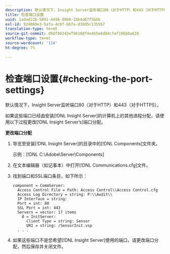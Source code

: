 ```yaml
---
description: 默认情况下，Insight Server监听端口80（对于HTTP）和443（对于HTTPS）。
title: 检查端口设置
uuid: 1adad226-5891-4498-80b6-1bb4d67f5bbb
exl-id: 924860e3-5afa-4c0f-bb7a-d38d5c1355b7
translation-type: tm+mt
source-git-commit: d9df90242ef96188f4e4b5e6d04cfef196b0a628
workflow-type: tm+mt
source-wordcount: '114'
ht-degree: 7%

---
```


# 检查端口设置{#checking-the-port-settings}

默认情况下，Insight Server监听端口80（对于HTTP）和443（对于HTTPS）。

如果这些端口已经由安装[!DNL Insight Server]的计算机上的其他进程分配，请使用以下过程更改[!DNL Insight Server’s]端口分配。

**更改端口分配**

1. 导览至安装[!DNL Insight Server]的目录中的[!DNL Components]文件夹。

   示例：[!DNL C:\Adobe\Server\Components]

1. 在文本编辑器（如记事本）中打开[!DNL Communications.cfg]文件。
1. 找到端口和SSL端口条目，如下所示：

   ```
   component = CommServer: 
     Access Control File = Path: Access Control\\Access Control.cfg
     Access Log Directory = string: P:\\Audit\\
     IP Interface = string: 
     Port = int: 80
     SSL Port = int: 443
     Servers = vector: 17 items
       0 = InitServer: 
         Client Type = string: Sensor
         URI = string: /SensorInit.vsp
     . . .
   ```

1. 如果这些端口不是您希望[!DNL Insight Server]使用的端口，请更改端口分配，然后保存并关闭文件。
